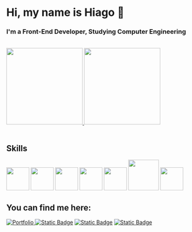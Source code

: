 # Hi, my name is Hiago 👋

<h3>I'm a Front-End Developer, Studying Computer Engineering</h3>

<br>

<div>
  <a href="https://www.hiagosouza.com" target="_blank">
    <img height=200em src="https://github-readme-stats.vercel.app/api?username=ohiagosouza&show_icons=true&theme=radical"/>
    <img height=200em src="https://github-readme-stats.vercel.app/api/top-langs/?username=ohiagosouza&layout=donut&langs_count=5&theme=radical&include_all_commits=true" />
  </a>
</div><br>

## Skills

<img src="https://cdn.jsdelivr.net/gh/devicons/devicon/icons/html5/html5-plain-wordmark.svg" width="60px"/>
<img src="https://cdn.jsdelivr.net/gh/devicons/devicon/icons/css3/css3-plain-wordmark.svg" width="60px"/>
<img src="https://cdn.jsdelivr.net/gh/devicons/devicon/icons/javascript/javascript-original.svg" width="60px" />
<img src="https://cdn.jsdelivr.net/gh/devicons/devicon/icons/bootstrap/bootstrap-original-wordmark.svg" width="60px" />
<img src="https://cdn.jsdelivr.net/gh/devicons/devicon/icons/sass/sass-original.svg" width="60px" />
<img src="https://cdn.jsdelivr.net/gh/devicons/devicon/icons/git/git-plain-wordmark.svg" width="80px" />
<img src="https://cdn.jsdelivr.net/gh/devicons/devicon/icons/github/github-original-wordmark.svg" width="60px" />

## You can find me here:

<div>
  <a href="https://hiagosouza.com/" target="_blank"><img alt="Portfolio" src="https://img.shields.io/badge/portfolio-000?style=for-the-badge&logo=ko-fi&logoColor=white" target="_blank">
  <a href="https://www.linkedin.com/in/ohiagosouza" target="_blank"><img alt="Static Badge" src="https://img.shields.io/badge/linkedin-logo?style=for-the-badge&logo=linkedin&logoColor=%23FFF&color=%230A66C2" target="_blank"></a>
  <a href="https://www.instagram.com/hiago.dev" target="_blank"><img alt="Static Badge" src="https://img.shields.io/badge/instagram-logo?style=for-the-badge&logo=Instagram&logoColor=%23FFF&color=%23E4405F" target="_blank"></a>
  <a href="mailto:ohiagossouza@gmail.com" target="_blank"><img alt="Static Badge" src="https://img.shields.io/badge/gmail-logo?style=for-the-badge&logo=gmail&logoColor=%23FFF&color=%23EA4335" target="_blank"></a>
</div>

